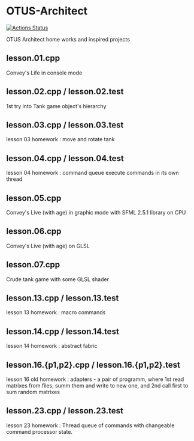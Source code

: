 # OTUS-Architect
[![Actions Status](https://github.com/madmazoku/OTUS-Architect/actions/workflows/msbuild.yml/badge.svg)](https://github.com/madmazoku/OTUS-Architect/actions)

OTUS Architect home works and inspired projects

## lesson.01.cpp
Convey's Life in console mode

## lesson.02.cpp / lesson.02.test
1st try into Tank game object's hierarchy

## lesson.03.cpp / lesson.03.test
lesson 03 homework : move and rotate tank

## lesson.04.cpp / lesson.04.test
lesson 04 homework : command queue execute commands in its own thread

## lesson.05.cpp
Convey's Live (with age) in graphic mode with SFML 2.5.1 library on CPU

## lesson.06.cpp
Convey's Live (with age) on GLSL

## lesson.07.cpp
Crude tank game with some GLSL shader 

## lesson.13.cpp / lesson.13.test
lesson 13 homework : macro commands

## lesson.14.cpp / lesson.14.test
lesson 14 homework : abstract fabric

## lesson.16.{p1,p2}.cpp / lesson.16.{p1,p2}.test
lesson 16 old homework : adapters - a pair of programm, where 1st read matrixes from files, summ them and write to new one, and 2nd call first to sum random matrixes

## lesson.23.cpp / lesson.23.test
lesson 23 homework : Thread queue of commands with changeable command processor state.
